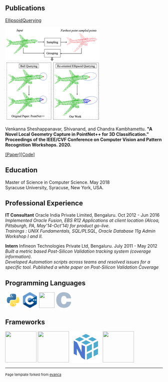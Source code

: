 ## Publications

[EllipsoidQuerying](https://github.com/VimsLab/EllipsoidQuery/) 

<img src="images/ellipsoid_querying.gif?raw=true" width="300" height="300"/> 


Venkanna Sheshappanavar, Shivanand, and Chandra Kambhamettu. **"A Novel Local Geometry Capture in PointNet++ for 3D Classification." Proceedings of the IEEE/CVF Conference on Computer Vision and Pattern Recognition Workshops. 2020.**

[[Paper]](https://openaccess.thecvf.com/content_CVPRW_2020/html/w16/Sheshappanavar_A_Novel_Local_Geometry_Capture_in_PointNet_for_3D_Classification_CVPRW_2020_paper.html)[[Code]](https://github.com/VimsLab/EllipsoidQuery/)


## Education
Master of Science in Computer Science. May 2018<br>Syracuse University, Syracuse, New York, USA.

## Professional Experience
**IT Consultant** Oracle India Private Limited, Bengaluru. Oct 2012 - Jun 2016<br>
*Implemented Oracle Fusion, EBS R12 Applications at client location (Alcoa, Pittsburgh, PA, May’14-Oct’14) for product go-live.*<br>
*Trainings : UNIX Fundamentals, SQL/PLSQL, Oracle Database 11g Admin Workshop I and II.*

**Intern** Infineon Technologies Private Ltd, Bengaluru. July 2011 - May 2012<br>
*Built a metric based Post-Silicon Validation tracking system (coverage information).*<br>
*Developed Automation scripts across teams and resolved issues for a specific tool.*
*Published a white paper on Post-Silicon Validation Coverage*

## Programming Languages
<img src="https://github.com/devicons/devicon/blob/master/icons/python/python-original.svg?raw=true" width="50" height="50"/>      <img src="https://github.com/devicons/devicon/blob/master/icons/cplusplus/cplusplus-original.svg?raw=true" width="50" height="50"/>      <img src="https://github.com/valohai/ml-logos/blob/master/cuda.svg?raw=true" width="50" height="50"/>     <img src="https://github.com/devicons/devicon/blob/master/icons/c/c-original.svg?raw=true" width="50" height="50"/>

## Frameworks
<img src="https://github.com/valohai/ml-logos/blob/master/pytorch.svg?raw=true" width="100" height="100"/>   <img src="https://github.com/valohai/ml-logos/blob/master/tensorflow-tf.svg?raw=true" width="100" height="100"/>   <img src="https://github.com/valohai/ml-logos/blob/master/numpy.svg?raw=true" width="100" height="100"/>      <img src="https://github.com/valohai/ml-logos/blob/master/matplotlib.svg?raw=true" width="100" height="100"/>   

---
<p style="font-size:11px">Page template forked from <a href="https://github.com/evanca/quick-portfolio">evanca</a></p>
<!-- Remove above link if you don't want to attibute -->
